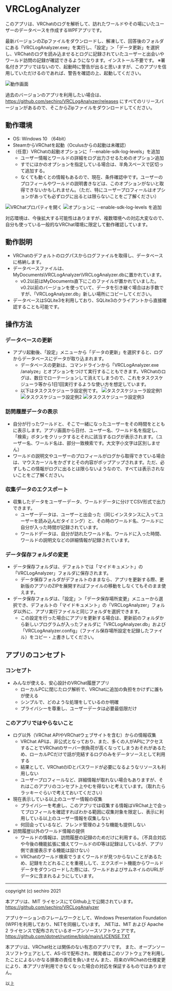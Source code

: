 # VRCLogAnalyzer

このアプリは、VRChatのログを解析して、訪れたワールドやその場にいたユーザーのデータベースを作成するWPFアプリです。

最新バージョンのZipファイルをダウンロードし、解凍して、回答後のフォルダにある「VRCLogAnalyzer.exe」を実行し、「設定」＞「データ更新」を選択し、VRChatのログを読み込ませるとログに記録されていたユーザーと出会いやワールド訪問の記録が確認できるようになります。インストール不要です。
※署名付きアプリではないので、起動時に警告が出ると思いますが、このアプリを信用していただけるのであれば、警告を確認の上、起動してください。

![動作画面](docs/img/MainWindow.png "メイン画面")



過去のバージョンのアプリを利用したい場合は、  https://github.com/sechiro/VRCLogAnalyzer/releases にすべてのリリースバージョンがあるので、そこからZipファイルをダウンロードしてください。


## 動作環境

- OS: Windows 10 （64bit）
- SteamからVRChatを起動（Oculusからの起動は未確認）
- （任意）VRChatの起動オプションに「--enable-sdk-log-levels」を追加
  - ユーザー情報とワールドの詳細をログ出力させるためのオプション追加
  - すでにほかのオプションを指定している場合は、半角スペースで区切って追加する。
  - なくても動くとの情報もあるので、現在、条件確認中です。ユーザーのプロフィールやワールドの説明書きなどは、このオプションがないと取得できないかもしれません。（ただ、特にユーザープロフィールはオプションがあっても必ずログに出るとは限らないことをご了解ください）

![VRChatプロパティを開く](docs/img/vrcproperty.png "VRChatプロパティ")
![オプションに --enable-sdk-log-levels を追加](docs/img/enable-sdk-log-levels.png "VRChatオプション")

対応環境は、今後拡大する可能性はありますが、複数環境への対応大変なので、自分も使っている一般的なVRChat環境に限定して動作確認しています。

## 動作説明

- VRChatのデフォルトのログパスからログファイルを取得し、データベースに格納します。
- データベースファイルは、MyDocuments\VRCLogAnalyzer\VRCLogAnalyzer.dbに置かれています。
  - v0.2以前はMyDocuments直下にこのファイルが置かれていました。v0.2以前のバージョンを使っていて、データを引き継ぐ場合はお手数ですが、「VRCLogAnalyzer.db」新しい場所にコピーしてください。
- データベースはSQLite3を利用しており、SQLite3のクライアントから直接確認することも可能です。


## 操作方法

### データベースの更新

- アプリ起動後、「設定」メニューから「データの更新」を選択すると、ログからデータベースにデータが取り込まれます。
  - データベースの更新は、コマンドラインから「VRCLogAnalyzer.exe /analyze」とオプションをつけて実行することもできます。VRChatのログは、数日でローテーションして消えてしまうので、これをタスクスケジューラ等から1日1回実行するような使い方を想定しています。
  - 以下はタスクスケジューラ設定例です。
![タスクスケジューラ設定例1](docs/img/Booth用Task1.png "Booth用Task1")
![タスクスケジューラ設定例2](docs/img/Booth用Task2.png "Booth用Task3")
![タスクスケジューラ設定例3](docs/img/Booth用Task3.png "Booth用Task3")

### 訪問履歴データの表示

- 自分が行ったワールドと、そこで一緒になったユーザーをその時間をとともに表示します。アプリ画面から日付、ユーザー名、ワールド名を指定し、「検索」ボタンをクリックするとそれに該当するログが表示されます。（ユーザー名、ワールド名は、部分一致検索です。大文字小文字は区別しません）
- ワールドの説明文やユーザーのプロフィールがログから取得できている場合は、マウスカーソルをかざすとその内容がポップアップされます。ただ、必ずしもこの情報がログに出るとは限らないようなので、すべては表示されないことをご了解ください。

### 収集データのエクスポート

- 収集したデータをユーザーデータ、ワールドデータに分けてCSV形式で出力できます。
  - ユーザーデータは、ユーザーと出会った（同じインスタンスに入ってユーザーを読み込んだタイミング）と、その時のワールド名、ワールドに自分が入った時間が記録されています。
  - ワールドデータは、自分が訪れたワールド名、ワールドに入った時間、ワールドの説明文などの詳細情報が記録されています。

### データ保存フォルダの変更

- データ保存フォルダは、デフォルトでは「マイドキュメント」の「VRCLogAnalyzer」フォルダに保存されます。
  - データ保存フォルダがデフォルトのままなら、アプリを更新する際、更新版のアプリのZIPを展開すればファイルの移動をしなくてもそのまま使えます。
- データ保存フォルダは、「設定」＞「データ保存場所変更」メニューから選択でき、デフォルトの「マイドキュメント」の「VRCLogAnalyzer」フォルダ以外に、アプリ実行ファイルと同じフォルダを選択できます。
  - この設定を行った場合にアプリを更新する場合は、更新前のフォルダから新しいプログラムが入ったフォルダに「VRCLogAnalyzer.db」および「VRCLogAnalyzer.config」（ファイル保存場所設定を記録したファイル）をコピー・上書きしてください。

## アプリのコンセプト

### コンセプト

- みんなが使える、安心設計のVRChat履歴アプリ
  - ローカルPCに閉じたログ解析で、VRChatに追加の負担をかけずに誰もが使える
  - シンプルで、どのような処理をしているのか明確
  - プライバシーを尊重し、ユーザーデータは必要最低限だけ


### このアプリではやらないこと

- ログ以外（VRChat APIやVRChatウェブサイトを含む）からの情報収集
  - VRChat APIは、非公式となっており、また、多くの人がAPIにアクセスすることでVRChatのサーバー側負荷が高くなってしまうおそれがあるため、ローカルPCだけで話が完結するログのみをデータソースとして利用する
  - 結果として、VRChatのIDとパスワードが必要になるようなリソースも利用しない
  - ユーザープロフィールなど、詳細情報が取れない場合もありますが、それはこのアプリのコンセプト上やむを得ないと考えています。（取れたらラッキーぐらいで考えておいてください）
- 現在表示している以上のユーザー情報の収集
  - プライバシーを考慮し、このアプリでは収集する情報はVRChat上で会ってプロフィールを確認すればわかる範囲に収集対象を限定し、表示に利用している以上のユーザー情報を収集しない
  - 何回会っているなど、フレンド管理のような機能も提供しない
- 訪問履歴以外のワールド情報の提供
  - ワールドの情報は、訪問履歴の記録のためだけに利用する。（不具合対応や今後の機能拡張に備えてワールドのID等は記録はしているが、アプリ側で直接表示する機能は設けない）
  - VRChatのワールド検索でうまくワールドが見つからないことがあるため、記録をたどれることを重視しして、エクスポート機能からワールドデータをダウンロードした際には、ワールドおよびサムネイルのURLがデータに含まれるようにしています。


----
copyright (c) sechiro 2021

本アプリは、MIT ライセンスにてGithub上で公開されています。
https://github.com/sechiro/VRCLogAnalyzer

アプリケーションのフレームワークとして、Windows Presentation Foundation (WPF)を利用しており、NETを同梱しています。
.NETは、MIT および Apache 2 ライセンスで配布されているオープンソースソフトウェアです。
https://github.com/dotnet/runtime/blob/main/LICENSE.TXT

本アプリは、VRChat社とは関係のない有志のアプリです。
また、オープンソースソフトウェアとして、AS-ISで配布され、開発者はこのソフトウェアを利用したことによるいかなる損害の責任を負いません
また、将来のVRChatの仕様変更により、本アプリが利用できなくなった場合の対応を保証するものではありません。


以上